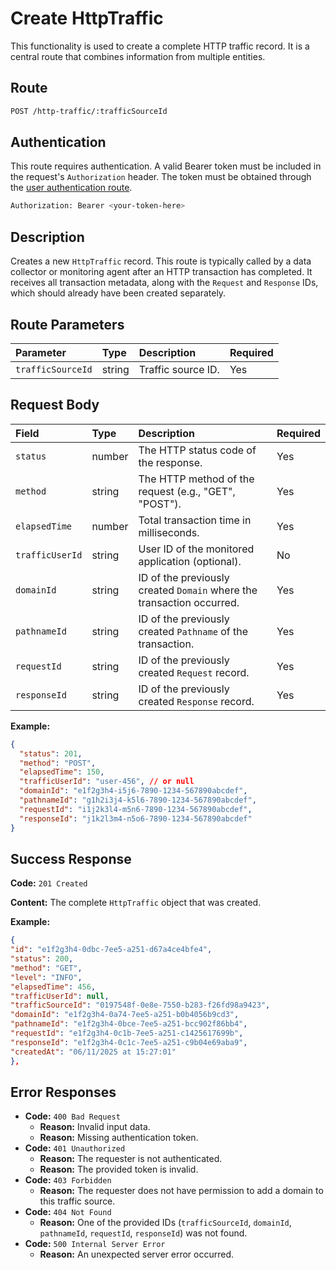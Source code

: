 # Create HttpTraffic

This functionality is used to create a complete HTTP traffic record. It is a central route that combines information from multiple entities.

## Route

```bash
POST /http-traffic/:trafficSourceId
```

## Authentication

This route requires authentication. A valid Bearer token must be included in the request's `Authorization` header. The token must be obtained through the [user authentication route](/api/user/authuser/).

```bash
Authorization: Bearer <your-token-here>
```

## Description

Creates a new `HttpTraffic` record. This route is typically called by a data collector or monitoring agent after an HTTP transaction has completed. It receives all transaction metadata, along with the `Request` and `Response` IDs, which should already have been created separately.

## Route Parameters

| Parameter         | Type   | Description        | Required |
| :---------------- | :----- | :----------------- | :------- |
| `trafficSourceId` | string | Traffic source ID. | Yes      |

## Request Body

| Field           | Type   | Description                                                           | Required |
| :-------------- | :----- | :-------------------------------------------------------------------- | :------- |
| `status`        | number | The HTTP status code of the response.                                 | Yes      |
| `method`        | string | The HTTP method of the request (e.g., "GET", "POST").                 | Yes      |
| `elapsedTime`   | number | Total transaction time in milliseconds.                               | Yes      |
| `trafficUserId` | string | User ID of the monitored application (optional).                      | No       |
| `domainId`      | string | ID of the previously created `Domain` where the transaction occurred. | Yes      |
| `pathnameId`    | string | ID of the previously created `Pathname` of the transaction.           | Yes      |
| `requestId`     | string | ID of the previously created `Request` record.                        | Yes      |
| `responseId`    | string | ID of the previously created `Response` record.                       | Yes      |

**Example:**

```json
{
  "status": 201,
  "method": "POST",
  "elapsedTime": 150,
  "trafficUserId": "user-456", // or null
  "domainId": "e1f2g3h4-i5j6-7890-1234-567890abcdef",
  "pathnameId": "g1h2i3j4-k5l6-7890-1234-567890abcdef",
  "requestId": "i1j2k3l4-m5n6-7890-1234-567890abcdef",
  "responseId": "j1k2l3m4-n5o6-7890-1234-567890abcdef"
}
```

## Success Response

**Code:** `201 Created`

**Content:** The complete `HttpTraffic` object that was created.

**Example:**

```json
{
"id": "e1f2g3h4-0dbc-7ee5-a251-d67a4ce4bfe4",
"status": 200,
"method": "GET",
"level": "INFO",
"elapsedTime": 456,
"trafficUserId": null,
"trafficSourceId": "0197548f-0e8e-7550-b283-f26fd98a9423",
"domainId": "e1f2g3h4-0a74-7ee5-a251-b0b4056b9cd3",
"pathnameId": "e1f2g3h4-0bce-7ee5-a251-bcc902f86bb4",
"requestId": "e1f2g3h4-0c1b-7ee5-a251-c1425617699b",
"responseId": "e1f2g3h4-0c1c-7ee5-a251-c9b04e69aba9",
"createdAt": "06/11/2025 at 15:27:01"
},
```

## Error Responses

- **Code:** `400 Bad Request`
  - **Reason:** Invalid input data.
  - **Reason:** Missing authentication token.
- **Code:** `401 Unauthorized`
  - **Reason:** The requester is not authenticated.
  - **Reason:** The provided token is invalid.
- **Code:** `403 Forbidden`
  - **Reason:** The requester does not have permission to add a domain to this traffic source.
- **Code:** `404 Not Found`
  - **Reason:** One of the provided IDs (`trafficSourceId`, `domainId`, `pathnameId`, `requestId`, `responseId`) was not found.
- **Code:** `500 Internal Server Error`
  - **Reason:** An unexpected server error occurred.
